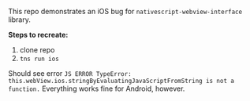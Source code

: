 This repo demonstrates an iOS bug for `nativescript-webview-interface` library.

**Steps to recreate:**

1.  clone repo
2.  `tns run ios`


Should see error `JS ERROR TypeError: this.webView.ios.stringByEvaluatingJavaScriptFromString is not a function.` Everything works fine for Android, however.
